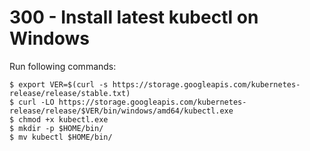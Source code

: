 # 300 - Install latest kubectl on Windows

Run following commands:

```
$ export VER=$(curl -s https://storage.googleapis.com/kubernetes-release/release/stable.txt)
$ curl -LO https://storage.googleapis.com/kubernetes-release/release/$VER/bin/windows/amd64/kubectl.exe
$ chmod +x kubectl.exe
$ mkdir -p $HOME/bin/
$ mv kubectl $HOME/bin/
```
